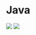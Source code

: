 # Java
<img src="https://user-images.githubusercontent.com/123800500/227704225-e16fe151-1daf-48d7-9122-698f46ab3aa9.jpg">
<img src="https://user-images.githubusercontent.com/123800500/227704180-129b215b-7330-4a3b-a432-70c37df0077a.jpg">

